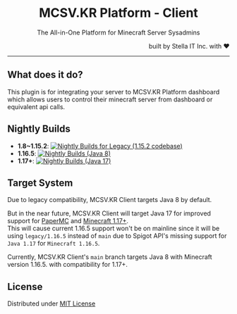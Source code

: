 <h1 align="center">MCSV.KR Platform - Client</h1>
<p align="center">The All-in-One Platform for Minecraft Server Sysadmins</p>
<p align="right">built by Stella IT Inc. with ❤</p>
<hr />

## What does it do?
This plugin is for integrating your server to MCSV.KR Platform dashboard which allows users to control their minecraft server from dashboard or equivalent api calls.  

## Nightly Builds
* **1.8~1.15.2**: [![Nightly Builds for Legacy (1.15.2 codebase)](https://github.com/mcsv-kr/mcsv-client/actions/workflows/build-1.8-legacy.yml/badge.svg)](https://github.com/mcsv-kr/mcsv-client/actions/workflows/build-1.8-legacy.yml)
* **1.16.5**: [![Nightly Builds (Java 8)](https://github.com/mcsv-kr/mcsv-client/actions/workflows/build-1.8.yml/badge.svg)](https://github.com/mcsv-kr/mcsv-client/actions/workflows/build-1.8.yml)
* **1.17+**: [![Nightly Builds (Java 17)](https://github.com/mcsv-kr/mcsv-client/actions/workflows/build.yml/badge.svg)](https://github.com/mcsv-kr/mcsv-client/actions/workflows/build.yml)

## Target System
Due to legacy compatibility, MCSV.KR Client targets Java 8 by default.  

But in the near future, MCSV.KR Client will target Java 17 for improved support for [PaperMC](https://papermc.io) and [Minecraft 1.17+](https://www.minecraft.net/en-us/article/minecraft-snapshot-21w19a).  
This will cause current 1.16.5 support won't be on mainline since it will be using `legacy/1.16.5` instead of `main` due to Spigot API's missing support for `Java 1.17` for `Minecraft 1.16.5`.  

Currently, MCSV.KR Client's `main` branch targets Java 8 with Minecraft version 1.16.5. with compatibility for 1.17+.  

## License
Distributed under [MIT License](LICENSE)
